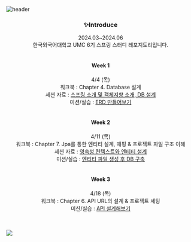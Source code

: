 ![header](https://capsule-render.vercel.app/api?type=waving&color=9BEC26&height=300&section=header&text=UMC%206TH%20HUFS%20SPRING%20REPOSITORY🍀&fontSize=40)

<div align=center>
<h3>✨Introduce</h3>
2024.03~2024.06
<br>
한국외국어대학교 UMC 6기 스프링 스터디 레포지토리입니다.
<br>
<br>
  
#### Week 1 
4/4 (목) <br> 
워크북 : Chapter 4. Database 설계 <br>
세션 자료 : [스프링 소개 및 객체지향 소개, DB 설계](https://jorippppong.notion.site/Week-1-DB-0ad49aaf4fed4abda6701603db3c2224?pvs=4)  <br>
미션/실습 : [ERD 만들어보기](https://github.com/Vida0822/6th-UMC-HUFS-spring/blob/4cbd3535f8a181d2219de9afc0fc7b8e7237099f/Week1/erd.png) <br>
<br>

#### Week 2 
4/11 (목) <br>
워크북 : Chapter 7. Jpa를 통한 엔티티 설계, 매핑 & 프로젝트 파일 구조 이해 <br> 
세션 자료 : [영속성 컨텍스트와 엔티티 설계](https://jorippppong.notion.site/Week-2-0654f7e65e884af9b7f60243c9e4a8d8) <br>
미션/실습 :  [엔티티 파일 생성 후 DB 구축](https://github.com/Vida0822/6th-UMC-HUFS-spring/tree/4cbd3535f8a181d2219de9afc0fc7b8e7237099f/Week2/src/main/java/umc/umc_6th/domain) <br>
<br> 


#### Week 3
4/18 (목) <br>
워크북 : Chapter 6. API URL의 설계 & 프로젝트 세팅 <br> 
미션/실습 : [API 설계해보기](https://github.com/Vida0822/6th-UMC-HUFS-spring/blob/4cbd3535f8a181d2219de9afc0fc7b8e7237099f/Week3/api.md) <br>
<br>
<br> 

</div>
<img src="https://capsule-render.vercel.app/api?type=waving&color=9BEC26&height=300&section=footer" />


